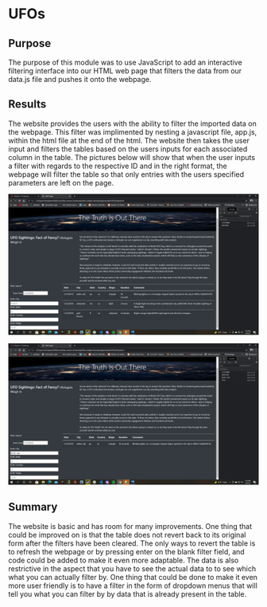 # UFOs
## Purpose
The purpose of this module was to use JavaScript to add an interactive filtering interface into our HTML web page that filters the data from our data.js file and pushes it onto the webpage. 
## Results
The website provides the users with the ability to filter the imported data on the webpage. This filter was implimented by nesting a javascript file, app.js, within the html file at the end of the html. The website then takes the user input and filters the tables based on the users inputs for each associated column in the table. The pictures below will show that when the user inputs a filter with regards to the respective ID and in the right format, the webpage will filter the table so that only entries with the users specified parameters are left on the page. 

![Filtered by date](https://github.com/ChristopheGarcia1/UFOs/blob/main/resources/filter_by_date.png)

![Filtered by date and city](https://github.com/ChristopheGarcia1/UFOs/blob/main/resources/filtered_by_date_city.png)
## Summary

The website is basic and has room for many improvements. One thing that could be improved on is that the table does not revert back to its original form after the filters have been cleared. The only ways to revert the table is to refresh the webpage or by pressing enter on the blank filter field, and code could be added to make it even more adaptable. The data is also restrictive in the aspect that you have to see the actual data to to see which what you can actually filter by. One thing that could be done to make it even more user friendly is to have a filter in the form of dropdown menus that will tell you what you can filter by by data that is already present in the table. 
